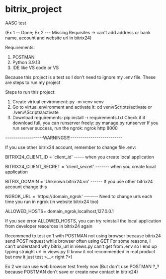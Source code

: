 # bitrix_project
AASC test 

(Ex 1 -- Done; Ex 2 --- Missing Requisites -> can't add address or bank name, account and website url in bitrix24)

Requirements:

1. POSTMAN
2. Python 3.9.13
3. IDE like VS code or VS

Because this project is a test so I don't need to ignore my .env file. These are steps to run my project

Steps to run this project:

1. Create  virtual environment: py -m venv venv
2. Go to virtual environment and activate it: cd venv/Scripts/activate or .\venv\Scripts\activate
3. Download requirements: pip install -r requirements.txt 
Check if it download full, you can runserver freely: py manage.py runserver
If you run server success, run the ngrok: ngrok http 8000 

-------------------WARNINGS!!!--------------------------

If you use other bitrix24 account, remember to change file .env:

BITRIX24_CLIENT_ID = 'client_id'  ----- when you create local application

BITRIX24_CLIENT_SECRET = 'client_secret' ------- when you create local application

BITRIX_DOMAIN = 'Unknown.bitrix24.vn' ------ If you use other bitrix24 account change this

NGROK_URL = 'https://domain_ngrok'  ------- Need to change urls each time you run in ngrok (in website bitrix24 too)

ALLOWED_HOSTS= domain_ngrok,localhost,127.0.0.1

If you see error ALLOWED_HOSTS, you can try reinstall the local application from developer resources in bitrix24 again

Recommend to test ex 1 with POSTMAN not using browser because bitrix24 send POST request while browser often using GET 
For some reasons, I can't understand why bitrix_url in views.py can't get from .env so I end up typing straight url in views.py (I know it not recommended in real product but now it just test >__< right ?>)

Ex 2 we can use web browser test freely now (But don't use POSTMAN ?_? because POSTMAN don't save or create new contact in bitrix24)